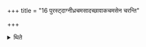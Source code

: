 +++
title = "16 पुरस्ट्दाग्नीध्रचमसादच्छावाकचमसेन चरन्ति"

+++

<details><summary>थिते</summary>

16. Before (the rites connected with) the Āgnīdhra's goblet, they perform (the rites connected with) the Acchāvāka's goblet.  
</details>
